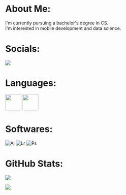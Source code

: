 # About Me:
I'm currently pursuing a bachelor's degree in CS. <br/>
I'm interested in mobile development and data science.


# Socials:
[![](https://img.shields.io/badge/LinkedIn-%230077B5.svg?logo=linkedin&logoColor=white)](https://linkedin.com/in/https://www.linkedin.com/in/julianng110/) 

# Languages:
<!-- ![C](https://img.shields.io/badge/c-%2300599C.svg?style=for-the-badge&logo=c&logoColor=white) 
![C++](https://img.shields.io/badge/c++-%2300599C.svg?style=for-the-badge&logo=c%2B%2B&logoColor=white) 
<img src="https://github.com/yurijserrano/Github-Profile-Readme-Logos/blob/master/programming%20languages/c%2B%2B.svg" width = "20" height = "20" >
![C++](https://github.com/yurijserrano/Github-Profile-Readme-Logos/blob/master/programming%20languages/c%2B%2B.svg | width)
![Kotlin](https://img.shields.io/badge/kotlin-%230095D5.svg?style=for-the-badge&logo=kotlin&logoColor=white) 
![Python](https://img.shields.io/badge/python-3670A0?style=for-the-badge&logo=python&logoColor=ffdd54) 
![MicrosoftSQLServer](https://img.shields.io/badge/Microsoft%20SQL%20Sever-CC2927?style=for-the-badge&logo=microsoft%20sql%20server&logoColor=white) 
 -->
<img src="https://github.com/yurijserrano/Github-Profile-Readme-Logos/blob/master/programming%20languages/c%2B%2B.svg" width = "50" height = "50" >
<img src="https://github.com/yurijserrano/Github-Profile-Readme-Logos/blob/master/programming%20languages/c.svg" width = "50" height = "50" >

# Softwares:
![Ai](https://img.shields.io/badge/adobeillustrator-%23FF9A00.svg?style=for-the-badge&logo=adobeillustrator&logoColor=white) 
![Lr](https://img.shields.io/badge/Adobe%20Lightroom-31A8FF.svg?style=for-the-badge&logo=Adobe%20Lightroom&logoColor=white) 
![Ps](https://img.shields.io/badge/adobephotoshop-%2331A8FF.svg?style=for-the-badge&logo=adobephotoshop&logoColor=white)

# GitHub Stats:
<!-- ![](https://github-readme-stats.vercel.app/api?username=purified-water&theme=tokyonight&hide_border=true&include_all_commits=true&count_private=false)<br/> -->
![](https://github-readme-stats.vercel.app/api?username=purified-water&show_icons=true&theme=tokyonight)

![](https://github-readme-streak-stats.herokuapp.com/?user=purified-water&theme=tokyonight&hide_border=true)<br/>
<!-- ![](https://github-readme-stats.vercel.app/api/top-langs/?username=purified-water&theme=tokyonight&hide_border=true&include_all_commits=true&count_private=false&layout=compact) -->

